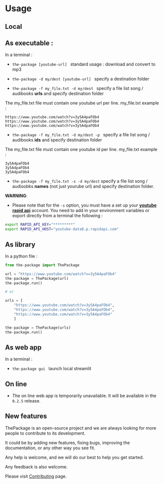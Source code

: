# Usage


## Local


## As executable :

In a terminal :
* ```the-package [youtube-url] ``` standard usage : download and convert to mp3

* ```the-package -d my/dest [youtube-url] ``` specify a destination folder

* ```the-package -f my_file.txt -d my/dest ``` specify a file list song  / audibooks **urls** and specify destination folder

The my_file.txt file must contain one youtube url per line.
my_file.txt example :
```
https://www.youtube.com/watch?v=3y5A4paFOb4
https://www.youtube.com/watch?v=3y5A4paFOb4
https://www.youtube.com/watch?v=3y5A4paFOb4
```
* ```the-package -f my_file.txt -d my/dest -p ``` specify a file list song  / audibooks **ids** and specify destination folder

The my_file.txt file must contain one youtube id per line.
my_file.txt example :
```
3y5A4paFOb4
3y5A4paFOb4
3y5A4paFOb4
```
* ```the-package -f my_file.txt -s -d my/dest``` specify a file list song / audioobks **names** (not just yourube url) and specify destination folder.

**WARNING**:
- Please note that for the `-s` option, you must have a set up your **[youtube rapid api](https://rapidapi.com/herosAPI/api/youtube-data8)** account. You need to add in your environment variables or export directly from a terminal the following :

```bash
export RAPID_API_KEY="*********"
export RAPID_API_HOST="youtube-data8.p.rapidapi.com"
```


## As library

In a python file :

```python
from the-package import ThePackage

url = "https://www.youtube.com/watch?v=3y5A4paFOb4"
the-package = ThePackage(url)
the-package.run()

# or

urls = [
    "https://www.youtube.com/watch?v=3y5A4paFOb4",
    "https://www.youtube.com/watch?v=3y5A4paFOb4",
    "https://www.youtube.com/watch?v=3y5A4paFOb4"
    ]

the-package = ThePackage(urls)
the-package.run()
```

## As web app

In a terminal :

* ```the-package gui ``` launch local streamlit

## On line

* The on line web app is temporarily unavailable. It will be available in the `0.2.5` release.

## New features

ThePackage is an open-source project and we are always looking for more people to contribute to its development.

It could be by adding new features, fixing bugs, improving the documentation, or any other way you see fit.

Any help is welcome, and we will do our best to help you get started.

Any feedback is also welcome.

Please visit [Contributing](https://alexandregazagnes.github.io/the-package/contributing/) page.
